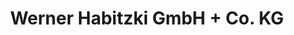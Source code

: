 ---
title: "Werner Habitzki GmbH + Co. KG"
url: /bestwig/werner-habitzki-gmbh-co-kg/
shop: Reifen
---